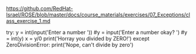 https://github.com/RedHat-Israel/ROSE/blob/master/docs/course_materials/exercises/07_Exceptions/class_exercise_1.md

try:
    y = int(input('Enter a number '))
    #y = input('Enter a number okay? ')
    #y = int(y)
    x = y/0
    print('Horray you divided by ZERO!')
except ZeroDivisionError:
    print('Nope, can\'t divide by zero')
